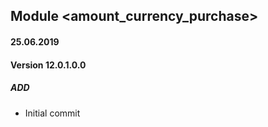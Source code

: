 ## Module <amount_currency_purchase>

#### 25.06.2019
#### Version 12.0.1.0.0
##### ADD
- Initial commit 
